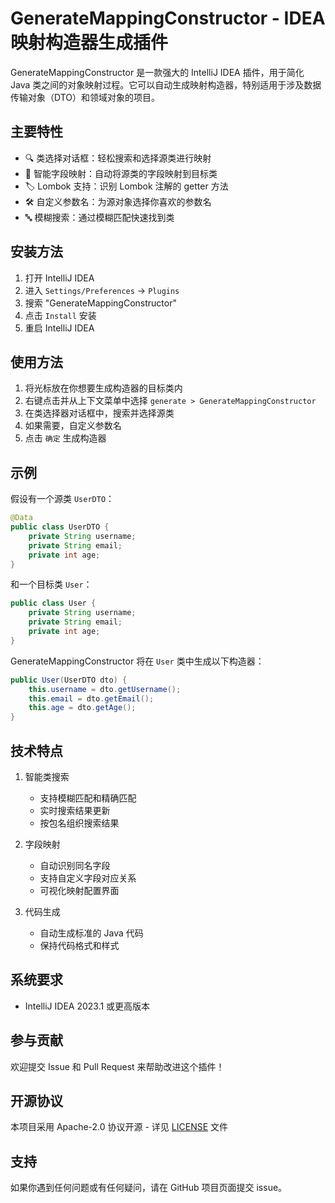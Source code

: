 # GenerateMappingConstructor - IDEA 映射构造器生成插件

GenerateMappingConstructor 是一款强大的 IntelliJ IDEA 插件，用于简化 Java 类之间的对象映射过程。它可以自动生成映射构造器，特别适用于涉及数据传输对象（DTO）和领域对象的项目。

## 主要特性

- 🔍 类选择对话框：轻松搜索和选择源类进行映射
- 🧠 智能字段映射：自动将源类的字段映射到目标类
- 🏷️ Lombok 支持：识别 Lombok 注解的 getter 方法
- 🛠️ 自定义参数名：为源对象选择你喜欢的参数名
- 🔤 模糊搜索：通过模糊匹配快速找到类

## 安装方法

1. 打开 IntelliJ IDEA
2. 进入 `Settings/Preferences` → `Plugins`
3. 搜索 "GenerateMappingConstructor"
4. 点击 `Install` 安装
5. 重启 IntelliJ IDEA

## 使用方法

1. 将光标放在你想要生成构造器的目标类内
2. 右键点击并从上下文菜单中选择 `generate > GenerateMappingConstructor`
3. 在类选择器对话框中，搜索并选择源类
4. 如果需要，自定义参数名
5. 点击 `确定` 生成构造器

## 示例

假设有一个源类 `UserDTO`：

```java
@Data
public class UserDTO {
    private String username;
    private String email;
    private int age;
}
```

和一个目标类 `User`：

```java
public class User {
    private String username;
    private String email;
    private int age;
}
```

GenerateMappingConstructor 将在 `User` 类中生成以下构造器：

```java
public User(UserDTO dto) {
    this.username = dto.getUsername();
    this.email = dto.getEmail();
    this.age = dto.getAge();
}
```

## 技术特点

1. 智能类搜索
    - 支持模糊匹配和精确匹配
    - 实时搜索结果更新
    - 按包名组织搜索结果

2. 字段映射
    - 自动识别同名字段
    - 支持自定义字段对应关系
    - 可视化映射配置界面

3. 代码生成
    - 自动生成标准的 Java 代码
    - 保持代码格式和样式
      
## 系统要求

- IntelliJ IDEA 2023.1 或更高版本
  
## 参与贡献

欢迎提交 Issue 和 Pull Request 来帮助改进这个插件！

## 开源协议

本项目采用 Apache-2.0  协议开源 - 详见 [LICENSE](LICENSE) 文件

## 支持

如果你遇到任何问题或有任何疑问，请在 GitHub 项目页面提交 issue。
